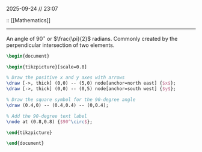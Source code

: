 2025-09-24 // 23:07

:: [[Mathematics]]

---

An angle of $90^\circ$ or $\frac{\pi}{2}$ radians. 
Commonly created by the perpendicular intersection of two elements.

```tikz
\begin{document}

\begin{tikzpicture}[scale=0.8]

% Draw the positive x and y axes with arrows
\draw [->, thick] (0,0) -- (5,0) node[anchor=north east] {$x$};
\draw [->, thick] (0,0) -- (0,5) node[anchor=south west] {$y$};

% Draw the square symbol for the 90-degree angle
\draw (0.4,0) -- (0.4,0.4) -- (0,0.4);

% Add the 90-degree text label
\node at (0.8,0.8) {$90^\circ$};

\end{tikzpicture}

\end{document}
```
